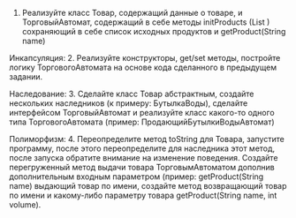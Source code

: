 1. Реализуйте класс Товар, содержащий данные о товаре, 
    и ТорговыйАвтомат, содержащий в себе методы 
    initProducts (List ) сохраняющий в себе список исходных продуктов 
    и getProduct(String name)


Инкапсуляция: 
2. Реализуйте конструкторы, get/set методы, 
    постройте логику ТорговогоАвтомата на основе кода
    сделанного в предыдущем задании.


Наследование:
3. Сделайте класс Товар абстрактным, 
    создайте нескольких наследников (к примеру: БутылкаВоды), 
    сделайте интерфейсом ТорговыйАвтомат 
    и реализуйте класс какого-то одного типа ТорговогоАвтомата 
    (пример: ПродающийБутылкиВодыАвтомат)


Полиморфизм:
4. Переопределите метод toString для Товара, запустите программу, 
    после этого переопределите для наследника этот метод, 
    после запуска обратите внимание на изменение поведения. 
    Создайте перегруженный метод выдачи товара ТорговымАвтоматом 
    дополнив дополнительным входным параметром 
    (пример: getProduct(String name) выдающий товар по имени, 
    создайте метод возвращающий товар по имени 
    и какому-либо параметру товара getProduct(String name, int volume).